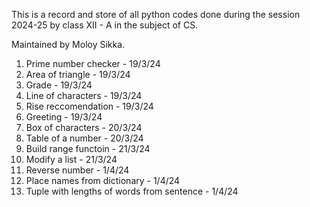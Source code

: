 This is a record and store of all python codes done during the session 2024-25 by class XII - A in the subject of CS.

Maintained by Moloy Sikka.

1. Prime number checker - 19/3/24
2. Area of triangle - 19/3/24
3. Grade - 19/3/24
4. Line of characters - 19/3/24
5. Rise reccomendation - 19/3/24
6. Greeting - 19/3/24
7. Box of characters - 20/3/24
8. Table of a number - 20/3/24
9. Build range functoin - 21/3/24
10. Modify a list - 21/3/24
11. Reverse number - 1/4/24
12. Place names from dictionary - 1/4/24
14. Tuple with lengths of words from sentence - 1/4/24

